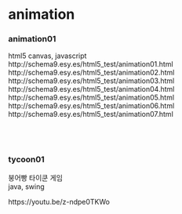 # animation
<h3>animation01</h3>  
html5 canvas, javascript <br>
http://schema9.esy.es/html5_test/animation01.html <br>
http://schema9.esy.es/html5_test/animation02.html <br>
http://schema9.esy.es/html5_test/animation03.html <br>
http://schema9.esy.es/html5_test/animation04.html <br>
http://schema9.esy.es/html5_test/animation05.html <br>
http://schema9.esy.es/html5_test/animation06.html <br>
http://schema9.esy.es/html5_test/animation07.html <br>
<br>
<br>
<br>
<h3>tycoon01</h3>
<p>붕어빵 타이쿤 게임 <br>
java, swing<br></p>
https://youtu.be/z-ndpe0TKWo <br>
